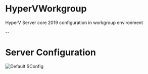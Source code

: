 # HyperVWorkgroup
HyperV Server core 2019 configuration in workgroup environment

--

# Server Configuration

![Default SConfig](resources/default_sconfig.png)
